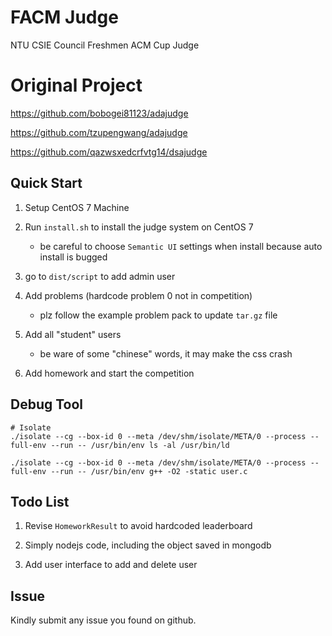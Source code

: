# FACM Judge
NTU CSIE Council Freshmen ACM Cup Judge

# Original Project
https://github.com/bobogei81123/adajudge  

https://github.com/tzupengwang/adajudge

https://github.com/qazwsxedcrfvtg14/dsajudge

## Quick Start

1. Setup CentOS 7 Machine

2. Run `install.sh` to install the judge system on CentOS 7	
	- be careful to choose `Semantic UI` settings when install because auto install is bugged

3. go to `dist/script` to add admin user

4. Add problems (hardcode problem 0 not in competition)
	- plz follow the example problem pack to update `tar.gz` file

5. Add all "student" users
	- be ware of some "chinese" words, it may make the css crash

6. Add homework and start the competition

## Debug Tool

```
# Isolate
./isolate --cg --box-id 0 --meta /dev/shm/isolate/META/0 --process --full-env --run -- /usr/bin/env ls -al /usr/bin/ld

./isolate --cg --box-id 0 --meta /dev/shm/isolate/META/0 --process --full-env --run -- /usr/bin/env g++ -O2 -static user.c
```

## Todo List

1. Revise `HomeworkResult` to avoid hardcoded leaderboard

2. Simply nodejs code, including the object saved in mongodb

3. Add user interface to add and delete user

## Issue
Kindly submit any issue you found on github.
